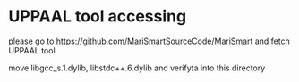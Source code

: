 # UPPAAL tool accessing

please go to https://github.com/MariSmartSourceCode/MariSmart and fetch UPPAAL tool

move libgcc_s.1.dylib, libstdc++.6.dylib and verifyta into this directory